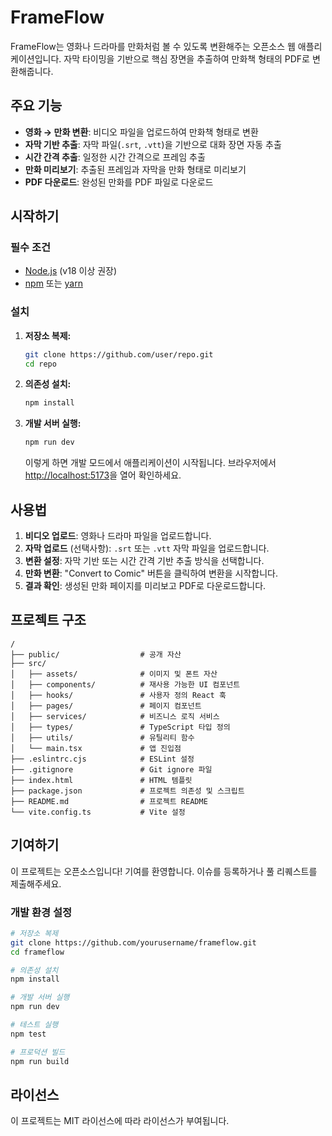 # FrameFlow

FrameFlow는 영화나 드라마를 만화처럼 볼 수 있도록 변환해주는 오픈소스 웹 애플리케이션입니다. 자막 타이밍을 기반으로 핵심 장면을 추출하여 만화책 형태의 PDF로 변환해줍니다.

## 주요 기능

- **영화 → 만화 변환**: 비디오 파일을 업로드하여 만화책 형태로 변환
- **자막 기반 추출**: 자막 파일(`.srt`, `.vtt`)을 기반으로 대화 장면 자동 추출  
- **시간 간격 추출**: 일정한 시간 간격으로 프레임 추출
- **만화 미리보기**: 추출된 프레임과 자막을 만화 형태로 미리보기
- **PDF 다운로드**: 완성된 만화를 PDF 파일로 다운로드

## 시작하기

### 필수 조건

- [Node.js](https://nodejs.org/) (v18 이상 권장)
- [npm](https://www.npmjs.com/) 또는 [yarn](https://yarnpkg.com/)

### 설치

1. **저장소 복제:**

   ```bash
   git clone https://github.com/user/repo.git
   cd repo
   ```

2. **의존성 설치:**

   ```bash
   npm install
   ```

3. **개발 서버 실행:**

   ```bash
   npm run dev
   ```

   이렇게 하면 개발 모드에서 애플리케이션이 시작됩니다. 브라우저에서 [http://localhost:5173](http://localhost:5173)을 열어 확인하세요.

## 사용법

1. **비디오 업로드**: 영화나 드라마 파일을 업로드합니다.
2. **자막 업로드** (선택사항): `.srt` 또는 `.vtt` 자막 파일을 업로드합니다.
3. **변환 설정**: 자막 기반 또는 시간 간격 기반 추출 방식을 선택합니다.
4. **만화 변환**: "Convert to Comic" 버튼을 클릭하여 변환을 시작합니다.
5. **결과 확인**: 생성된 만화 페이지를 미리보고 PDF로 다운로드합니다.

## 프로젝트 구조

```
/
├── public/                  # 공개 자산
├── src/
│   ├── assets/              # 이미지 및 폰트 자산
│   ├── components/          # 재사용 가능한 UI 컴포넌트
│   ├── hooks/               # 사용자 정의 React 훅
│   ├── pages/               # 페이지 컴포넌트
│   ├── services/            # 비즈니스 로직 서비스
│   ├── types/               # TypeScript 타입 정의
│   ├── utils/               # 유틸리티 함수
│   └── main.tsx             # 앱 진입점
├── .eslintrc.cjs            # ESLint 설정
├── .gitignore               # Git ignore 파일
├── index.html               # HTML 템플릿
├── package.json             # 프로젝트 의존성 및 스크립트
├── README.md                # 프로젝트 README
└── vite.config.ts           # Vite 설정
```

## 기여하기

이 프로젝트는 오픈소스입니다! 기여를 환영합니다. 이슈를 등록하거나 풀 리퀘스트를 제출해주세요.

### 개발 환경 설정

```bash
# 저장소 복제
git clone https://github.com/yourusername/frameflow.git
cd frameflow

# 의존성 설치
npm install

# 개발 서버 실행
npm run dev

# 테스트 실행
npm test

# 프로덕션 빌드
npm run build
```

## 라이선스

이 프로젝트는 MIT 라이선스에 따라 라이선스가 부여됩니다.
